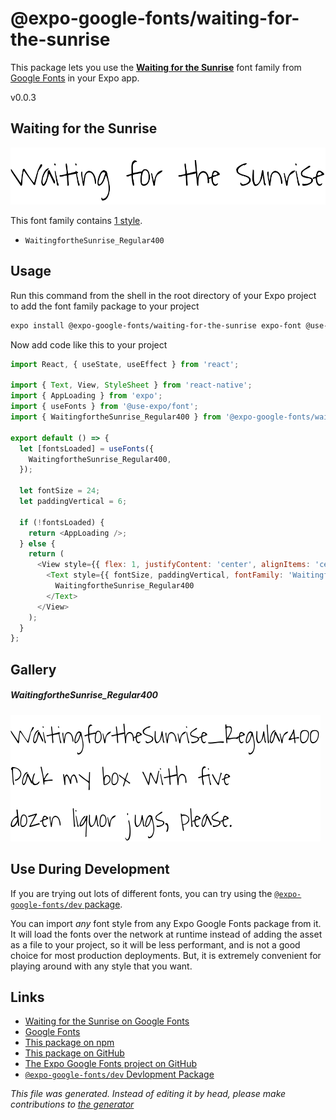 # @expo-google-fonts/waiting-for-the-sunrise

This package lets you use the [**Waiting for the Sunrise**](https://fonts.google.com/specimen/Waiting+for+the+Sunrise) font family from [Google Fonts](https://fonts.google.com/) in your Expo app.

v0.0.3

## Waiting for the Sunrise

![Waiting for the Sunrise](./font-family.png)

This font family contains [1 style](#gallery).

- `WaitingfortheSunrise_Regular400`

## Usage

Run this command from the shell in the root directory of your Expo project to add the font family package to your project
```sh
expo install @expo-google-fonts/waiting-for-the-sunrise expo-font @use-expo/font
```

Now add code like this to your project
```js
import React, { useState, useEffect } from 'react';

import { Text, View, StyleSheet } from 'react-native';
import { AppLoading } from 'expo';
import { useFonts } from '@use-expo/font';
import { WaitingfortheSunrise_Regular400 } from '@expo-google-fonts/waiting-for-the-sunrise';

export default () => {
  let [fontsLoaded] = useFonts({
    WaitingfortheSunrise_Regular400,
  });

  let fontSize = 24;
  let paddingVertical = 6;

  if (!fontsLoaded) {
    return <AppLoading />;
  } else {
    return (
      <View style={{ flex: 1, justifyContent: 'center', alignItems: 'center' }}>
        <Text style={{ fontSize, paddingVertical, fontFamily: 'WaitingfortheSunrise_Regular400' }}>
          WaitingfortheSunrise_Regular400
        </Text>
      </View>
    );
  }
};

```

## Gallery

##### WaitingfortheSunrise_Regular400
![WaitingfortheSunrise_Regular400](./5d952514968d1ce922a541f2099d884967f1970682676c3f1cca1b4668f07ff1.ttf.png)


## Use During Development

If you are trying out lots of different fonts, you can try using the [`@expo-google-fonts/dev` package](https://www.npmjs.com/package/@expo-google-fonts/dev).

You can import *any* font style from any Expo Google Fonts package from it. It will load the fonts
over the network at runtime instead of adding the asset as a file to your project, so it will be 
less performant, and is not a good choice for most production deployments. But, it is extremely convenient
for playing around with any style that you want.

## Links

- [Waiting for the Sunrise on Google Fonts](https://fonts.google.com/specimen/Waiting+for+the+Sunrise)
- [Google Fonts](https://fonts.google.com/)
- [This package on npm](https://www.npmjs.com/package/@expo-google-fonts/waiting-for-the-sunrise)
- [This package on GitHub](https://github.com/expo/google-fonts/tree/master/font-packages/waiting-for-the-sunrise)
- [The Expo Google Fonts project on GitHub](https://github.com/expo/google-fonts)
- [`@expo-google-fonts/dev` Devlopment Package](https://github.com/expo/google-fonts/tree/master/font-packages/dev)


*This file was generated. Instead of editing it by head, please make contributions to [the generator](https://github.com/expo/google-fonts/tree/master/packages/generator)*
